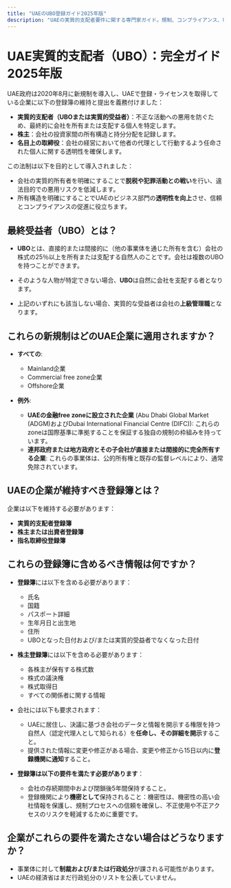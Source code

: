 ```yaml
---
title: "UAEのUBO登録ガイド2025年版"
description: "UAEの実質的支配者要件に関する専門家ガイド。規制、コンプライアンス、報告義務の完全な概要。"
---
```


# UAE実質的支配者（UBO）：完全ガイド2025年版

UAE政府は2020年8月に新規制を導入し、UAEで登録・ライセンスを取得している企業に以下の登録簿の維持と提出を義務付けました：

- **実質的支配者（UBOまたは実質的受益者）**：不正な活動への悪用を防ぐため、最終的に会社を所有または支配する個人を特定します。
- **株主**：会社の投資家間の所有構造と持分分配を記録します。
- **名目上の取締役**：会社の経営において他者の代理として行動するよう任命された個人に関する透明性を確保します。

この法制は以下を目的として導入されました：

- 会社の実質的所有者を明確にすることで**脱税や犯罪活動との戦い**を行い、違法目的での悪用リスクを低減します。
- 所有構造を明確にすることでUAEのビジネス部門の**透明性を向上**させ、信頼とコンプライアンスの促進に役立ちます。

## 最終受益者（UBO）とは？

- **UBO**とは、直接的または間接的に（他の事業体を通じた所有を含む）会社の株式の25％以上を所有または支配する自然人のことです。会社は複数のUBOを持つことができます。

- そのような人物が特定できない場合、**UBO**は自然に会社を支配する者となります。

- 上記のいずれにも該当しない場合、実質的な受益者は会社の**上級管理職**となります。

## これらの新規制はどのUAE企業に適用されますか？

- **すべての**:

  - Mainland企業
  - Commercial free zone企業
  - Offshore企業

- **例外**:
  - **UAEの金融free zoneに設立された企業** (Abu Dhabi Global Market (ADGM)およびDubai International Financial Centre (DIFC)): これらのzoneは国際基準に準拠することを保証する独自の規制の枠組みを持っています。
  - **連邦政府または地方政府とその子会社が直接または間接的に完全所有する企業**: これらの事業体は、公的所有権と既存の監督レベルにより、通常免除されています。

## UAEの企業が維持すべき登録簿とは？

企業は以下を維持する必要があります：

- **実質的支配者登録簿**
- **株主または出資者登録簿**
- **指名取締役登録簿**

## これらの登録簿に含めるべき情報は何ですか？

- **登録簿**には以下を含める必要があります：

  - 氏名
  - 国籍
  - パスポート詳細
  - 生年月日と出生地
  - 住所
  - UBOとなった日付および/または実質的受益者でなくなった日付

- **株主登録簿**には以下を含める必要があります：

  - 各株主が保有する株式数
  - 株式の議決権
  - 株式取得日
  - すべての関係者に関する情報

- 会社には以下も要求されます：

  - UAEに居住し、決議に基づき会社のデータと情報を開示する権限を持つ自然人（認定代理人として知られる）を**任命し、その詳細を開示**すること。
  - 提供された情報に変更や修正がある場合、変更や修正から15日以内に**登録機関に通知**すること。

- **登録簿は以下の要件を満たす必要があります**：
  - 会社の存続期間中および閉鎖後5年間保持すること。
  - 登録機関により**機密として**保持されること：機密性は、機密性の高い会社情報を保護し、規制プロセスへの信頼を確保し、不正使用や不正アクセスのリスクを軽減するために重要です。

## 企業がこれらの要件を満たさない場合はどうなりますか？

- 事業体に対して**制裁および/または行政処分**が課される可能性があります。
- UAEの経済省はまだ行政処分のリストを公表していません。